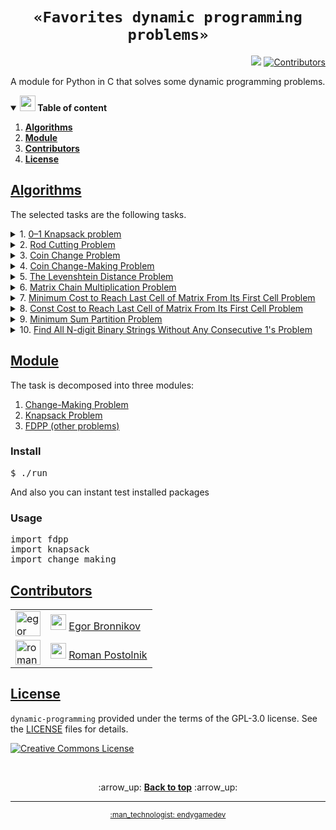 <h1 align="center"><code>«Favorites dynamic programming problems»</code></h1>
<p align="right">
  <a href="https://github.com/endygamedev/dynamic-programming/actions/workflows/main.yml"><img src="https://github.com/endygamedev/dynamic-programming/actions/workflows/main.yml/badge.svg"></a>
  <a href="#contributors"><img alt="Contributors" src="https://img.shields.io/github/contributors/endygamedev/dynamic-programming?color=blue"></a>
</p>

A module for Python in C that solves some dynamic programming problems.

<details open>
  <summary> <b> <img src="./assets/parrot.gif" alt="parrot" width="25"/> Table of content </b> </summary>
  <ol>
    <li><b><a href="#algorithms" id="table_algorithms">Algorithms</a></b></li>
    <li><b><a href="#module" id="table_module">Module</a></b></li>
    <li><b><a href="#contributors" id="table_contributors">Contributors</a></b></li>
    <li><b><a href="#license" id="table_license">License</a></b></li>
  </ol>
</details>

<a id="algorithms" href="#table_algorithms"><h2>Algorithms</h2></a>

The selected tasks are the following tasks.

<details>
  <summary> 1. <a href="./src/basic-implementation/knapsack.c">0–1 Knapsack problem</a> </summary>
      <h6>Short description</h6>
      <p>In the <b>0–1 Knapsack problem</b>, we are given a set of items, each with a weight and a value, and we need to determine the number of each item to include in a collection so that the total weight is less than or equal to a given limit and the total value is as large as possible.</p>
      <h6> View full on <a href="https://en.wikipedia.org/wiki/Knapsack_problem">Wiki</a> </h6>
</details>

<details>
  <summary> 2. <a href="./src/basic-implementation/rod-cutting-problem.c">Rod Cutting Problem</a> </summary>
      <h6>Short description</h6>
      <p>Given a rod of length <code>n</code> and a list of prices of rods of length <code>i</code>, where <code>1 &lt;= i &lt;= n</code>, find the optimal way to cut the rod into smaller rods to maximize profit.</p>
      <h6> View full on <a href="https://en.wikipedia.org/wiki/Cutting_stock_problem">Wiki</a> </h6>
</details>

<details>
  <summary> 3. <a href="./src/basic-implementation/coin-change-problem.c">Coin Change Problem</a> </summary>
      <h6>Short description</h6>
      <p>Given an unlimited supply of coins of given denominations, find the total number of distinct ways to get the desired change.</p>
      <h6> View full on <a href="https://en.wikipedia.org/wiki/Change-making_problem">Wiki</a> </h6>
</details>

<details>
  <summary> 4. <a href="./src/basic-implementation/coin-change-making.c">Coin Change-Making Problem</a> </summary>
      <h6>Short description</h6>
      <p>Given an unlimited supply of coins of given denominations, find the minimum number of coins required to get the desired change. That is, you need to find the minimum number of coins to exchange and withdraw this set. </p>
      <h6> View full on <a href="https://en.wikipedia.org/wiki/Change-making_problem">Wiki</a> </h6>
</details>

<details>
  <summary> 5. <a href="./src/basic-implementation/levenshtein-distance.c">The Levenshtein Distance Problem</a> </summary>
      <h6>Short description</h6>
      <p>Edit distance is a way of quantifying how different two strings are from one another by counting the minimum number of operations required to transform one string into the other.</p>
      <h6> View full on <a href="https://en.wikipedia.org/wiki/Levenshtein_distance">Wiki</a> </h6>
</details>

<details>
  <summary> 6. <a href="./src/basic-implementation/matrix-chain-multiplication.c">Matrix Chain Multiplication Problem</a> </summary>
      <h6>Short description</h6>
      <p><b>Matrix chain multiplication</b> is an optimization problem concerning the most efficient way to multiply a given sequence of matrices. The problem is not actually to perform the multiplications, but merely to decide the sequence of the matrix multiplications involved.</p>
      <h6> View full on <a href="https://en.wikipedia.org/wiki/Matrix_chain_multiplication">Wiki</a> </h6>
</details>

<details>
  <summary> 7. <a href="./src/basic-implementation/minimum-cost-to-reach-the-last-cell.c">Minimum Cost to Reach Last Cell of Matrix From Its First Cell Problem</a> </summary>
      <h6>Short description</h6>
      <p>Given an <code>M × N</code> matrix where each cell has a cost associated with it, find the minimum cost to reach the last cell <code>(M-1, N-1)</code> of the matrix from its first cell <code>(0, 0)</code>. We can only move one unit right or one unit down from any cell, i.e., from cell <code>(i, j)</code>, we can move to <code>(i, j+1)</code> or <code>(i+1, j)</code>.</p>
      <h6> View full on <a href="https://www.techiedelight.com/find-minimum-cost-reach-last-cell-matrix-first-cell/">Wiki</a> </h6>
</details>

<details>
  <summary> 8. <a href="./src/basic-implementation/const-cost-to-reach-the-last-cell.c">Const Cost to Reach Last Cell of Matrix From Its First Cell Problem</a> </summary>
      <h6>Short description</h6>
      <p>Find the number of paths of a given cost from the upper left to the lower right element of the matrices.</p>
</details>

<details>
  <summary> 9. <a href="./src/basic-implementation/minimum-sum-partition-problem.c">Minimum Sum Partition Problem</a> </summary>
      <h6>Short description</h6>
      <p>Given a set of positive integers <code>S</code>, partition set <code>S</code> into two subsets, <code>S1</code> and <code>S2</code>, such that the difference between the sum of elements in <code>S1</code> and the sum of elements in <code>S2</code> is minimized.</p>
      <h6> View full on <a href="https://en.wikipedia.org/wiki/Partition_problem">Wiki</a> </h6>
</details>

<details>
  <summary> 10. <a href="./src/basic-implementation/n-digit-binary-strings-without-ones.c">Find All N-digit Binary Strings Without Any Consecutive 1's Problem</a> </summary>
      <h6>Short description</h6>
      <p>Given a positive integer <code>n</code>, count all n–digit binary strings without any consecutive <code>1's</code>.</p>
      <h6> View full on <a href="https://www.techiedelight.com/find-n-digit-binary-strings-without-consecutive-1s/">Wiki</a> </h6>
</details>

<a id="module" href="#table_module"><h2>Module</h2></a>
The task is decomposed into three modules:
<ol>
    <li><a href="./src/python-module/change-making">Change-Making Problem</a></li>
    <li><a href="./src/python-module/knapsack">Knapsack Problem</a></li>
    <li><a href="./src/python-module/fdpp">FDPP (other problems)</a></li>
</ol>


<h3>Install</h3>
<pre>
$ ./run
</pre>

And also you can instant test installed packages

<h3>Usage</h3>
<pre>
import fdpp
import knapsack
import change_making
</pre>

<a id="contributors" href="#table_contributors"><h2>Contributors</h2></a>

<table>
  <tr>
    <td><img alt="egor bronnikov" src="https://avatars.githubusercontent.com/u/52889537?v=4" width="40"></td>
    <td><img src="./assets/parrot.gif" alt="parrot" width="25"/> <a href="https://github.com/endygamedev">Egor Bronnikov</a></td>
  </tr>
  <tr>
    <td><img alt="roman postolnik" src="https://avatars.githubusercontent.com/u/60935386?v=4" width="40"</td>
    <td><img src="./assets/parrot.gif" alt="parrot" width="25"/> <a href="https://github.com/arti-shok">Roman Postolnik</a></td>
  </tr>
</table>


<a id="license" href="#table_license"><h2>License</h2></a>

<code>dynamic-programming</code> provided under the terms of the GPL-3.0 license.
See the [LICENSE](./LICENSE) files for details.

<a rel="license" href="http://creativecommons.org/licenses/by-nc-sa/4.0/"><img alt="Creative Commons License" style="border-width:0" src="https://i.creativecommons.org/l/by-nc-sa/4.0/88x31.png" /></a>

<br>
<p align="center">
    :arrow_up: <a href="#"><b>Back to top</b></a> :arrow_up:
</p>

---

<p align="center">
  <sub><a href="https://endygamedev.github.io">:man_technologist: endygamedev</a></sub>
</p>
